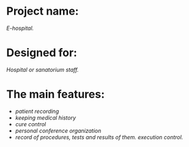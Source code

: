 # Project name: #
_E-hospital._
# Designed for: #
_Hospital or sanatorium staff._
# The main features: #
  * _patient recording_
  * _keeping medical history_
  * _cure control_
  * _personal conference organization_
  * _record of procedures, tests and results of them. execution control._